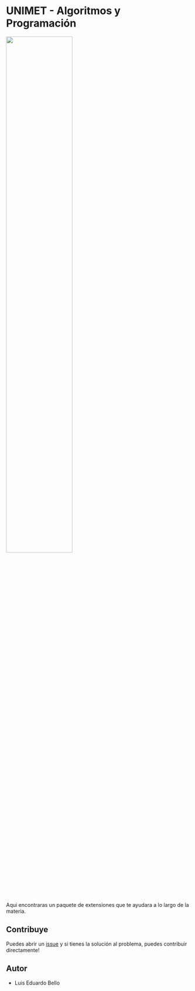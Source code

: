 # UNIMET - Algoritmos y Programación

<img src="https://pmivenezuela.org/wp-content/uploads/2019/08/UNIMET.png" width="60%">

Aqui encontraras un paquete de extensiones que te ayudara a lo largo de la materia.

## Contribuye

Puedes abrir un [issue](https://github.com/luiseduardobello/UNIMET-Extensions-Pack/issues) y si tienes la solución al problema, puedes contribuir directamente!

## Autor

- Luis Eduardo Bello
